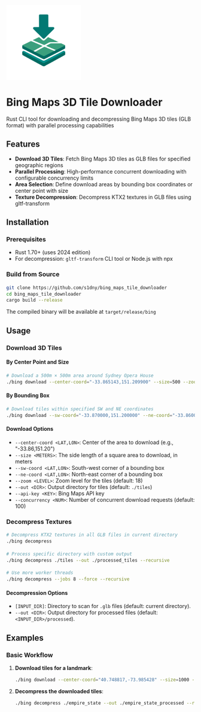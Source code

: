 <img src="img/logo.svg" alt="logo" width="200"/>

# Bing Maps 3D Tile Downloader


Rust CLI tool for downloading and decompressing Bing Maps 3D tiles (GLB format) with parallel processing capabilities

## Features

- **Download 3D Tiles**: Fetch Bing Maps 3D tiles as GLB files for specified geographic regions
- **Parallel Processing**: High-performance concurrent downloading with configurable concurrency limits
- **Area Selection**: Define download areas by bounding box coordinates or center point with size
- **Texture Decompression**: Decompress KTX2 textures in GLB files using gltf-transform

## Installation

### Prerequisites

- Rust 1.70+ (uses 2024 edition)
- For decompression: `gltf-transform` CLI tool or Node.js with npx

### Build from Source

```bash
git clone https://github.com/s1dny/bing_maps_tile_downloader
cd bing_maps_tile_downloader
cargo build --release
```

The compiled binary will be available at `target/release/bing`

## Usage

### Download 3D Tiles

#### By Center Point and Size
```bash
# Download a 500m × 500m area around Sydney Opera House
./bing download --center-coord="-33.865143,151.209900" --size=500 --zoom=18 --out=./sydney_tiles
```

#### By Bounding Box
```bash
# Download tiles within specified SW and NE coordinates
./bing download --sw-coord="-33.870000,151.200000" --ne-coord="-33.860000,151.220000" --zoom=18
```

#### Download Options
-   `--center-coord <LAT,LON>`: Center of the area to download (e.g., "-33.86,151.20")
-   `--size <METERS>`: The side length of a square area to download, in meters
-   `--sw-coord <LAT,LON>`: South-west corner of a bounding box
-   `--ne-coord <LAT,LON>`: North-east corner of a bounding box
-   `--zoom <LEVEL>`: Zoom level for the tiles (default: 18)
-   `--out <DIR>`: Output directory for tiles (default: `./tiles`)
-   `--api-key <KEY>`: Bing Maps API key
-   `--concurrency <NUM>`: Number of concurrent download requests (default: 100)

### Decompress Textures

```bash
# Decompress KTX2 textures in all GLB files in current directory
./bing decompress

# Process specific directory with custom output
./bing decompress ./tiles --out ./processed_tiles --recursive

# Use more worker threads
./bing decompress --jobs 8 --force --recursive
```

#### Decompression Options
-   `[INPUT_DIR]`: Directory to scan for `.glb` files (default: current directory).
-   `--out <DIR>`: Output directory for processed files (default: `<INPUT_DIR>/processed`).

## Examples

### Basic Workflow

1. **Download tiles for a landmark**:
   ```bash
   ./bing download --center-coord="40.748817,-73.985428" --size=1000 --zoom=19 --out=./empire_state
   ```

2. **Decompress the downloaded tiles**:
   ```bash
   ./bing decompress ./empire_state --out ./empire_state_processed --recursive
   ```